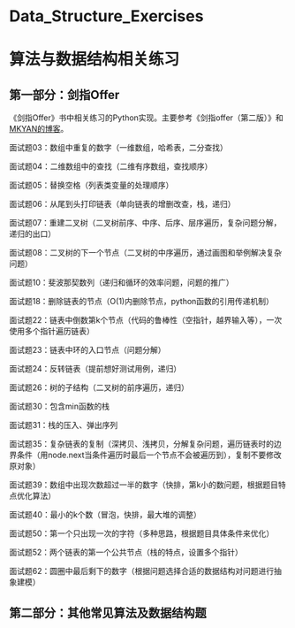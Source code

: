 # Data_Structure_Exercises

# 算法与数据结构相关练习

## 第一部分：剑指Offer

《剑指Offer》书中相关练习的Python实现。主要参考《剑指offer（第二版）》和[MKYAN的博客](https://www.cnblogs.com/yanmk/p/9130681.html)。

面试题03：数组中重复的数字（一维数组，哈希表，二分查找）

面试题04：二维数组中的查找（二维有序数组，查找顺序）

面试题05：替换空格（列表类变量的处理顺序）

面试题06：从尾到头打印链表（单向链表的增删改查，栈，递归）

面试题07：重建二叉树（二叉树前序、中序、后序、层序遍历，复杂问题分解，递归的出口）

面试题08：二叉树的下一个节点（二叉树的中序遍历，通过画图和举例解决复杂问题）

面试题10：斐波那契数列（递归和循环的效率问题，问题的推广）

面试题18：删除链表的节点（O(1)内删除节点，python函数的引用传递机制）

面试题22：链表中倒数第k个节点（代码的鲁棒性（空指针，越界输入等），一次使用多个指针遍历链表）

面试题23：链表中环的入口节点（问题分解）

面试题24：反转链表（提前想好测试用例，递归）

面试题26：树的子结构（二叉树的前序遍历，递归）

面试题30：包含min函数的栈

面试题31：栈的压入、弹出序列

面试题35：复杂链表的复制（深拷贝、浅拷贝，分解复杂问题，遍历链表时的边界条件（用node.next当条件遍历时最后一个节点不会被遍历到），复制不要修改原对象）

面试题39：数组中出现次数超过一半的数字（快排，第k小的数问题，根据题目特点优化算法）

面试题40：最小的k个数（冒泡，快排，最大堆的调整）

面试题50：第一个只出现一次的字符（多种思路，根据题目具体条件来优化）

面试题52：两个链表的第一个公共节点（栈的特点，设置多个指针）

面试题62：圆圈中最后剩下的数字（根据问题选择合适的数据结构对问题进行抽象建模）

## 第二部分：其他常见算法及数据结构题